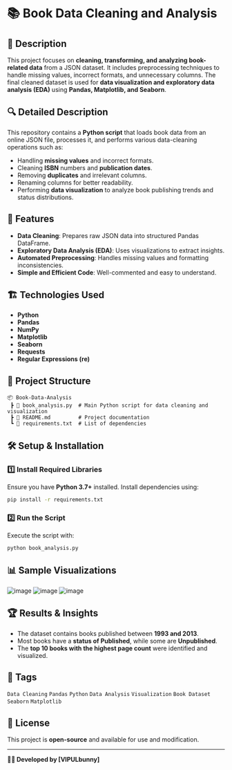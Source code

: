 # 📚 Book Data Cleaning and Analysis

## 📝 Description
This project focuses on **cleaning, transforming, and analyzing book-related data** from a JSON dataset. It includes preprocessing techniques to handle missing values, incorrect formats, and unnecessary columns. The final cleaned dataset is used for **data visualization and exploratory data analysis (EDA)** using **Pandas, Matplotlib, and Seaborn**.

## 🔍 Detailed Description
This repository contains a **Python script** that loads book data from an online JSON file, processes it, and performs various data-cleaning operations such as:

- Handling **missing values** and incorrect formats.
- Cleaning **ISBN** numbers and **publication dates**.
- Removing **duplicates** and irrelevant columns.
- Renaming columns for better readability.
- Performing **data visualization** to analyze book publishing trends and status distributions.

## 🚀 Features
- **Data Cleaning**: Prepares raw JSON data into structured Pandas DataFrame.
- **Exploratory Data Analysis (EDA)**: Uses visualizations to extract insights.
- **Automated Preprocessing**: Handles missing values and formatting inconsistencies.
- **Simple and Efficient Code**: Well-commented and easy to understand.

## 🏗️ Technologies Used
- **Python**
- **Pandas**
- **NumPy**
- **Matplotlib**
- **Seaborn**
- **Requests**
- **Regular Expressions (re)**

## 📂 Project Structure
```
📦 Book-Data-Analysis
 ┣ 📜 book_analysis.py  # Main Python script for data cleaning and visualization
 ┣ 📜 README.md         # Project documentation
 ┗ 📜 requirements.txt  # List of dependencies
```

## 🛠️ Setup & Installation
### 1️⃣ Install Required Libraries
Ensure you have **Python 3.7+** installed. Install dependencies using:
```bash
pip install -r requirements.txt
```

### 2️⃣ Run the Script
Execute the script with:
```bash
python book_analysis.py
```

## 📊 Sample Visualizations
![image](https://github.com/user-attachments/assets/34f22f54-8e80-4c82-92d2-0c17e3d42fcb)
![image](https://github.com/user-attachments/assets/690113e0-02d2-4548-8d80-bd6f38a9b533)
![image](https://github.com/user-attachments/assets/ec32001b-11b8-4b17-b3a0-8e608af0d371)

## 🏆 Results & Insights
- The dataset contains books published between **1993 and 2013**.
- Most books have a **status of Published**, while some are **Unpublished**.
- The **top 10 books with the highest page count** were identified and visualized.

## 📌 Tags
`Data Cleaning` `Pandas` `Python` `Data Analysis` `Visualization` `Book Dataset` `Seaborn` `Matplotlib`

## 📜 License
This project is **open-source** and available for use and modification.

---

**👨‍💻 Developed by [VIPULbunny]**


